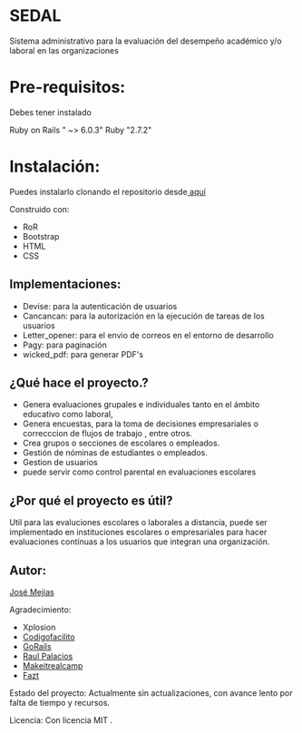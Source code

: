 # SEDAL
Sistema administrativo para la evaluación del desempeño académico y/o laboral en las organizaciones

# Pre-requisitos:
Debes tener instalado

Ruby on Rails " ~> 6.0.3"
Ruby "2.7.2"

# Instalación:
Puedes instalarlo clonando el repositorio desde[ aquí](https://github.com/josemejias081/SEDAL " aquí")

Construido con:
- RoR
- Bootstrap
- HTML
- CSS

## Implementaciones:
- Devise: para la autenticación de usuarios
- Cancancan: para la autorización en la ejecución de tareas de los usuarios
- Letter_opener: para el envio de correos en el entorno de desarrollo
- Pagy: para paginación
- wicked_pdf: para generar PDF's

## ¿Qué hace el proyecto.?
- Genera evaluaciones grupales e individuales tanto en el ámbito educativo como laboral,
- Genera encuestas, para la toma de decisiones empresariales o correcccion de flujos de trabajo , entre otros.
- Crea grupos o secciones de escolares o empleados.
- Gestión de nóminas de estudiantes o empleados.
- Gestion de usuarios
- puede servir como control parental en evaluaciones escolares

## ¿Por qué el proyecto es útil?
 Util para las evaluciones escolares o laborales a distancia, puede ser implementado en instituciones escolares o empresariales para hacer evaluaciones contínuas a los usuarios que integran una organización.

## Autor:
[José Mejias](http://https://josemejias081.github.io/portafolio/biografy.html "José Mejias")

Agradecimiento:
- Xplosion
- [ Codigofacilito](https://www.youtube.com/c/codigofacilito " Codigofacilito")
-  [GoRails](https://www.youtube.com/c/GorailsTV "GoRails")
-  [Raul Palacios](https://www.youtube.com/c/RaulPalaciosLopez "Raul Palacios")
- [Makeitrealcamp](https://makeitrealcamp.gitbook.io/ruby-on-rails-5/ "Makeitrealcamp")
- [Fazt](https://www.youtube.com/c/FaztTech "Fazt")

Estado del proyecto:
Actualmente sin actualizaciones, con avance lento por falta de tiempo y recursos.

Licencia:
Con licencia MIT .